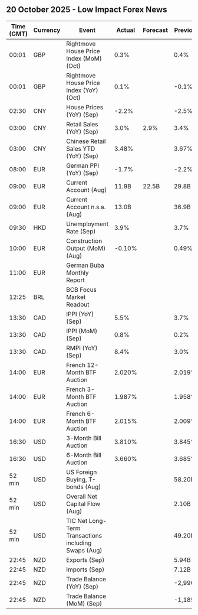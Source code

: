 ## 20 October 2025 - Low Impact Forex News

| Time (GMT) | Currency | Event | Actual | Forecast | Previous |
|------|----------|-------|--------|----------|----------|
| 00:01 | GBP | Rightmove House Price Index (MoM) (Oct) | 0.3% |  | 0.4% |
| 00:01 | GBP | Rightmove House Price Index (YoY) (Oct) | 0.1% |  | -0.1% |
| 02:30 | CNY | House Prices (YoY) (Sep) | -2.2% |  | -2.5% |
| 03:00 | CNY | Retail Sales (YoY) (Sep) | 3.0% | 2.9% | 3.4% |
| 03:00 | CNY | Chinese Retail Sales YTD (YoY) (Sep) | 3.48% |  | 3.67% |
| 08:00 | EUR | German PPI (YoY) (Sep) | -1.7% |  | -2.2% |
| 09:00 | EUR | Current Account (Aug) | 11.9B | 22.5B | 29.8B |
| 09:00 | EUR | Current Account n.s.a. (Aug) | 13.0B |  | 36.9B |
| 09:30 | HKD | Unemployment Rate (Sep) | 3.9% |  | 3.7% |
| 10:00 | EUR | Construction Output (MoM) (Aug) | -0.10% |  | 0.49% |
| 11:00 | EUR | German Buba Monthly Report |  |  |  |
| 12:25 | BRL | BCB Focus Market Readout |  |  |  |
| 13:30 | CAD | IPPI (YoY) (Sep) | 5.5% |  | 3.7% |
| 13:30 | CAD | IPPI (MoM) (Sep) | 0.8% |  | 0.2% |
| 13:30 | CAD | RMPI (YoY) (Sep) | 8.4% |  | 3.0% |
| 14:00 | EUR | French 12-Month BTF Auction | 2.020% |  | 2.019% |
| 14:00 | EUR | French 3-Month BTF Auction | 1.987% |  | 1.958% |
| 14:00 | EUR | French 6-Month BTF Auction | 2.015% |  | 2.009% |
| 16:30 | USD | 3-Month Bill Auction | 3.810% |  | 3.845% |
| 16:30 | USD | 6-Month Bill Auction | 3.660% |  | 3.685% |
| 52 min | USD | US Foreign Buying, T-bonds (Aug) |  |  | 58.20B |
| 52 min | USD | Overall Net Capital Flow (Aug) |  |  | 2.10B |
| 52 min | USD | TIC Net Long-Term Transactions including Swaps (Aug) |  |  | 49.20B |
| 22:45 | NZD | Exports (Sep) |  |  | 5.94B |
| 22:45 | NZD | Imports (Sep) |  |  | 7.12B |
| 22:45 | NZD | Trade Balance (YoY) (Sep) |  |  | -2,990M |
| 22:45 | NZD | Trade Balance (MoM) (Sep) |  |  | -1,185M |
